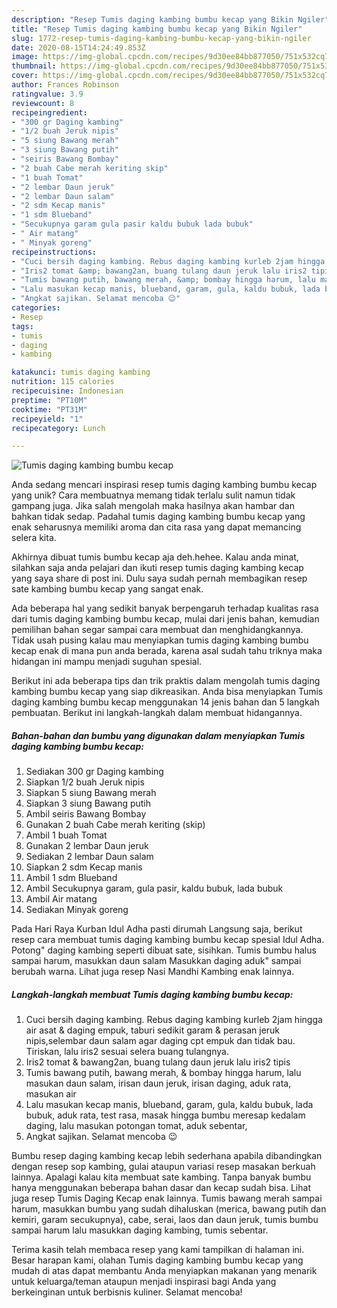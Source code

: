 ```yaml
---
description: "Resep Tumis daging kambing bumbu kecap yang Bikin Ngiler"
title: "Resep Tumis daging kambing bumbu kecap yang Bikin Ngiler"
slug: 1772-resep-tumis-daging-kambing-bumbu-kecap-yang-bikin-ngiler
date: 2020-08-15T14:24:49.853Z
image: https://img-global.cpcdn.com/recipes/9d30ee84bb877050/751x532cq70/tumis-daging-kambing-bumbu-kecap-foto-resep-utama.jpg
thumbnail: https://img-global.cpcdn.com/recipes/9d30ee84bb877050/751x532cq70/tumis-daging-kambing-bumbu-kecap-foto-resep-utama.jpg
cover: https://img-global.cpcdn.com/recipes/9d30ee84bb877050/751x532cq70/tumis-daging-kambing-bumbu-kecap-foto-resep-utama.jpg
author: Frances Robinson
ratingvalue: 3.9
reviewcount: 8
recipeingredient:
- "300 gr Daging kambing"
- "1/2 buah Jeruk nipis"
- "5 siung Bawang merah"
- "3 siung Bawang putih"
- "seiris Bawang Bombay"
- "2 buah Cabe merah keriting skip"
- "1 buah Tomat"
- "2 lembar Daun jeruk"
- "2 lembar Daun salam"
- "2 sdm Kecap manis"
- "1 sdm Blueband"
- "Secukupnya garam gula pasir kaldu bubuk lada bubuk"
- " Air matang"
- " Minyak goreng"
recipeinstructions:
- "Cuci bersih daging kambing. Rebus daging kambing kurleb 2jam hingga air asat &amp; daging empuk, taburi sedikit garam &amp; perasan jeruk nipis,selembar daun salam agar daging cpt empuk dan tidak bau. Tiriskan, lalu iris2 sesuai selera buang tulangnya."
- "Iris2 tomat &amp; bawang2an, buang tulang daun jeruk lalu iris2 tipis"
- "Tumis bawang putih, bawang merah, &amp; bombay hingga harum, lalu masukan daun salam, irisan daun jeruk, irisan daging, aduk rata, masukan air"
- "Lalu masukan kecap manis, blueband, garam, gula, kaldu bubuk, lada bubuk, aduk rata, test rasa, masak hingga bumbu meresap kedalam daging, lalu masukan potongan tomat, aduk sebentar,"
- "Angkat sajikan. Selamat mencoba 😉"
categories:
- Resep
tags:
- tumis
- daging
- kambing

katakunci: tumis daging kambing 
nutrition: 115 calories
recipecuisine: Indonesian
preptime: "PT10M"
cooktime: "PT31M"
recipeyield: "1"
recipecategory: Lunch

---
```



![Tumis daging kambing bumbu kecap](https://img-global.cpcdn.com/recipes/9d30ee84bb877050/751x532cq70/tumis-daging-kambing-bumbu-kecap-foto-resep-utama.jpg)

Anda sedang mencari inspirasi resep tumis daging kambing bumbu kecap yang unik? Cara membuatnya memang tidak terlalu sulit namun tidak gampang juga. Jika salah mengolah maka hasilnya akan hambar dan bahkan tidak sedap. Padahal tumis daging kambing bumbu kecap yang enak seharusnya memiliki aroma dan cita rasa yang dapat memancing selera kita.

Akhirnya dibuat tumis bumbu kecap aja deh.hehee. Kalau anda minat, silahkan saja anda pelajari dan ikuti resep tumis daging kambing kecap yang saya share di post ini. Dulu saya sudah pernah membagikan resep sate kambing bumbu kecap yang sangat enak.

Ada beberapa hal yang sedikit banyak berpengaruh terhadap kualitas rasa dari tumis daging kambing bumbu kecap, mulai dari jenis bahan, kemudian pemilihan bahan segar sampai cara membuat dan menghidangkannya. Tidak usah pusing kalau mau menyiapkan tumis daging kambing bumbu kecap enak di mana pun anda berada, karena asal sudah tahu triknya maka hidangan ini mampu menjadi suguhan spesial.


Berikut ini ada beberapa tips dan trik praktis dalam mengolah tumis daging kambing bumbu kecap yang siap dikreasikan. Anda bisa menyiapkan Tumis daging kambing bumbu kecap menggunakan 14 jenis bahan dan 5 langkah pembuatan. Berikut ini langkah-langkah dalam membuat hidangannya.

<!--inarticleads1-->

##### Bahan-bahan dan bumbu yang digunakan dalam menyiapkan Tumis daging kambing bumbu kecap:

1. Sediakan 300 gr Daging kambing
1. Siapkan 1/2 buah Jeruk nipis
1. Siapkan 5 siung Bawang merah
1. Siapkan 3 siung Bawang putih
1. Ambil seiris Bawang Bombay
1. Gunakan 2 buah Cabe merah keriting (skip)
1. Ambil 1 buah Tomat
1. Gunakan 2 lembar Daun jeruk
1. Sediakan 2 lembar Daun salam
1. Siapkan 2 sdm Kecap manis
1. Ambil 1 sdm Blueband
1. Ambil Secukupnya garam, gula pasir, kaldu bubuk, lada bubuk
1. Ambil  Air matang
1. Sediakan  Minyak goreng


Pada Hari Raya Kurban Idul Adha pasti dirumah Langsung saja, berikut resep cara membuat tumis daging kambing bumbu kecap spesial Idul Adha. Potong&#34; daging kambing seperti dibuat sate, sisihkan. Tumis bumbu halus sampai harum, masukkan daun salam Masukkan daging aduk&#34; sampai berubah warna. Lihat juga resep Nasi Mandhi Kambing enak lainnya. 

<!--inarticleads2-->

##### Langkah-langkah membuat Tumis daging kambing bumbu kecap:

1. Cuci bersih daging kambing. Rebus daging kambing kurleb 2jam hingga air asat &amp; daging empuk, taburi sedikit garam &amp; perasan jeruk nipis,selembar daun salam agar daging cpt empuk dan tidak bau. Tiriskan, lalu iris2 sesuai selera buang tulangnya.
1. Iris2 tomat &amp; bawang2an, buang tulang daun jeruk lalu iris2 tipis
1. Tumis bawang putih, bawang merah, &amp; bombay hingga harum, lalu masukan daun salam, irisan daun jeruk, irisan daging, aduk rata, masukan air
1. Lalu masukan kecap manis, blueband, garam, gula, kaldu bubuk, lada bubuk, aduk rata, test rasa, masak hingga bumbu meresap kedalam daging, lalu masukan potongan tomat, aduk sebentar,
1. Angkat sajikan. Selamat mencoba 😉


Bumbu resep daging kambing kecap lebih sederhana apabila dibandingkan dengan resep sop kambing, gulai ataupun variasi resep masakan berkuah lainnya. Apalagi kalau kita membuat sate kambing. Tanpa banyak bumbu hanya menggunakan beberapa bahan dasar dan kecap sudah bisa. Lihat juga resep Tumis Daging Kecap enak lainnya. Tumis bawang merah sampai harum, masukkan bumbu yang sudah dihaluskan (merica, bawang putih dan kemiri, garam secukupnya), cabe, serai, laos dan daun jeruk, tumis bumbu sampai harum lalu masukkan daging kambing, tumis sebentar. 

Terima kasih telah membaca resep yang kami tampilkan di halaman ini. Besar harapan kami, olahan Tumis daging kambing bumbu kecap yang mudah di atas dapat membantu Anda menyiapkan makanan yang menarik untuk keluarga/teman ataupun menjadi inspirasi bagi Anda yang berkeinginan untuk berbisnis kuliner. Selamat mencoba!
